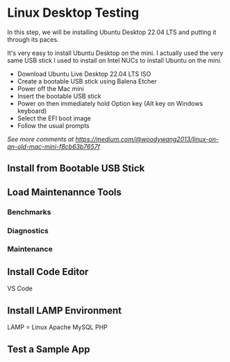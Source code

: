 # Linux Desktop Testing
In this step, we will be installing Ubuntu Desktop 22.04 LTS and putting it through its paces.


It's very easy to install Ubuntu Desktop on the mini. I actually used the very same USB stick I used to install on Intel NUCs to install Ubuntu on the mini.
- Download Ubuntu Live Desktop 22.04 LTS ISO
- Create a bootable USB stick using Balena Etcher
- Power off the Mac mini
- Insert the bootable USB stick
- Power on then immediately hold Option key (Alt key on Windows keyboard)
- Select the EFI boot image
- Follow the usual prompts

*See more comments at https://medium.com/@woodywang2013/linux-on-an-old-mac-mini-f8cb63b7657f*


## Install from Bootable USB Stick

## Load Maintenannce Tools

### Benchmarks

### Diagnostics

### Maintenance

## Install Code Editor
VS Code

## Install LAMP Environment
LAMP = Linux Apache MySQL PHP

## Test a Sample App
